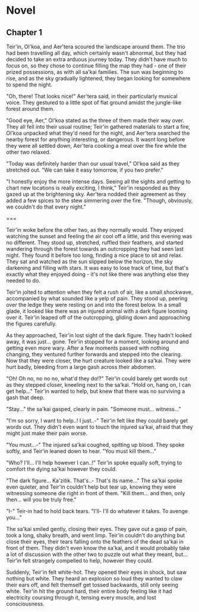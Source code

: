 # Novel

## Chapter 1

Teir'in, Ol'koa, and Aer'tera scoured the landscape around them. The trio had been travelling all day, which certainly wasn't abnormal, but they had decided to take an extra arduous journey today. They didn't have much to focus on, so they chose to continue filling the map they had - one of their prized possessions, as with all sa'kai families. The sun was beginning to rise, and as the sky gradually lightened, they began looking for somewhere to spend the night.

"Oh, there! That looks nice!" Aer'tera said, in their particularly musical voice. They gestured to a little spot of flat ground amidst the jungle-like forest around them.

"Good eye, Aer," Ol'koa stated as the three of them made their way over. They all fell into their usual routine; Teir'in gathered materials to start a fire, Ol'koa unpacked what they'd need for the night, and Aer'tera searched the nearby forest for anything interesting, or dangerous. It wasnt long before they were all settled down, Aer'tera cooking a meal over the fire while the other two relaxed.

"Today was definitely harder than our usual travel," Ol'koa said as they stretched out. "We can take it easy tomorrow, if you two prefer."

"I honestly enjoy the more intense days. Seeing all the sights and getting to chart new locations is really exciting, I think," Teir'in responded as they gazed up at the brightening sky. Aer'tera nodded their agreement as they added a few spices to the stew simmering over the fire. "Though, obviously, we couldn't do that every night."

===

Teir'in woke before the other two, as they normally would. They enjoyed watching the sunset and feeling the air cool off a little, and this evening was no different. They stood up, stretched, ruffled their feathers, and started wandering through the forest towards an outcropping they had seen last night. They found it before too long, finding a nice place to sit and relax. They sat and watched as the sun slipped below the horizon, the sky darkening and filling with stars. It was easy to lose track of time, but that's exactly what they enjoyed doing - it's not like there was anything else they needed to do.

Teir'in jolted to attention when they felt a rush of air, like a small shockwave, accompanied by what sounded like a yelp of pain. They stood up, peering over the ledge they were resting on and into the forest below. In a small glade, it looked like there was an injured animal with a dark figure looming over it. Teir'in leaped off of the outcropping, gliding down and approaching the figures carefully.

As they approached, Teir'in lost sight of the dark figure. They hadn't looked away, it was just... gone. Teir'in stopped for a moment, looking around and getting even more wary. After a few moments passed with nothing changing, they ventured further forwards and stepped into the clearing. Now that they were closer, the hurt creature looked like a sa'kai. They were hurt badly, bleeding from a large gash across their abdomen.

"Oh! Oh no, no no no, what'd they do!?" Teir'in could barely get words out as they stepped closer, kneeling next to the sa'kai. "Hold on, hang on, I can get help..." Teir'in wanted to help, but knew that there was no surviving a gash that deep.

"Stay..." the sa'kai gasped, clearly in pain. "Someone must... witness..."

"I'm so sorry, I want to help..! I just..-" Teir'in felt like they could barely get words out. They didn't even want to touch the injured sa'kai, afraid that they might just make their pain worse.

"You must...-" The injured sa'kai coughed, spitting up blood. They spoke softly, and Teir'in leaned down to hear. "You must kill them..."

"Who? I'll... I'll help however I can..!" Teir'in spoke equally soft, trying to comfort the dying sa'kai however they could.

"The dark figure... Ka'zitik. That's..- That's its name..." The sa'kai spoke even quieter, and Teir'in couldn't help but tear up, knowing they were witnessing someone die right in front of them. "Kill them... and then, only then... will you be truly free."

"I-" Teir-in had to hold back tears. "I'll- I'll do whatever it takes. To avenge you..."

The sa'kai smiled gently, closing their eyes. They gave out a gasp of pain, took a long, shaky breath, and went limp. Teir'in couldn't do anything but close their eyes, their tears falling onto the feathers of the dead sa'kai in front of them. They didn't even know the sa'kai, and it would probably take a lot of discussion with the other two to puzzle out what they meant, but... Teir'in felt strangely compelled to help, however they could.

Suddenly, Teir'in felt white-hot. They opened their eyes in shock, but saw nothing but white. They heard an explosion so loud they wanted to claw their ears off, and felt themself get tossed backwards, still only seeing white. Teir'in hit the ground hard, their entire body feeling like it had electricity coursing through it, tensing every muscle, and lost consciousness.
